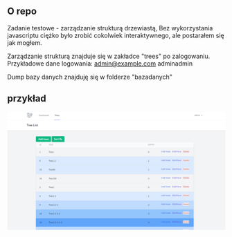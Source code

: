 

## O repo


Zadanie testowe - zarządzanie strukturą drzewiastą, Bez wykorzystania javascriptu ciężko było zrobić cokolwiek interaktywnego, ale postarałem się jak mogłem.

Zarządzanie strukturą znajduje się w zakładce "trees" po zalogowaniu.
Przykładowe dane logowania: admin@example.com adminadmin

Dump bazy danych znajduję się w folderze "bazadanych"


## przykład 

![Screenshot](screenshot.PNG)


